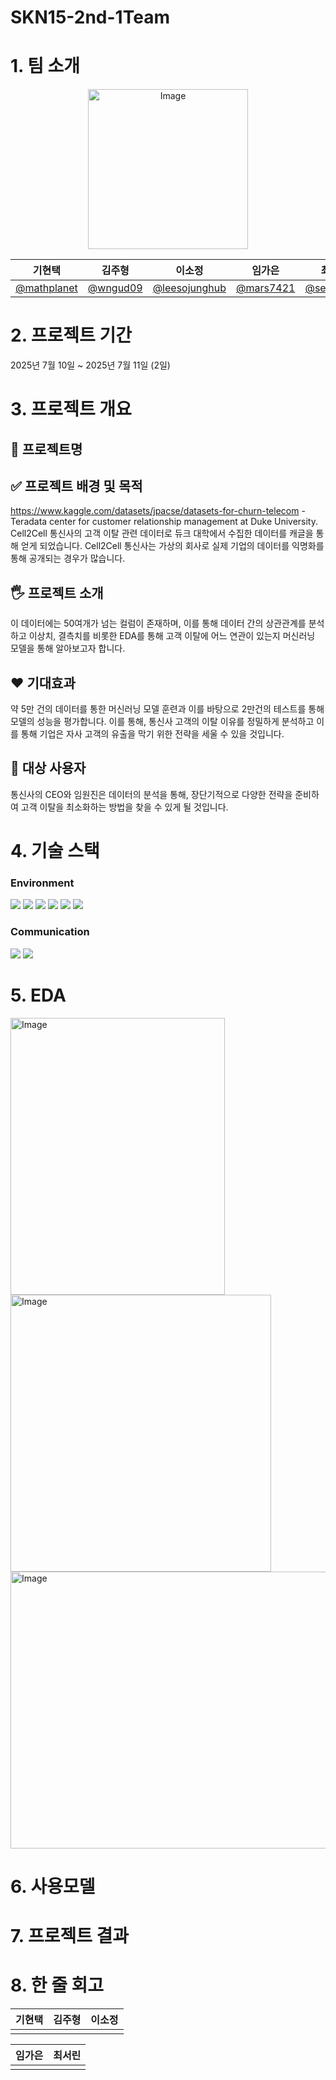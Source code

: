 # SKN15-2nd-1Team


# 1. 팀 소개
<div align="center">
<img width="256" height="256" alt="Image" src="https://github.com/user-attachments/assets/fed6f75a-fed1-4ba4-b815-351edf2ed29a" />



  
| 기현택     | 김주형     | 이소정     | 임가은     | 최서린     |
| ---------- | ---------- | ---------- | ---------- | ---------- |
|[@mathplanet](https://github.com/mathplanet)|[@wngud09](https://github.com/wngud09)|[@leesojunghub](https://github.com/leesojunghub)|[@mars7421](https://github.com/mars7421)|[@seorinchoi](https://github.com/seorinchoi)|

</div>

# 2. 프로젝트 기간
2025년 7월 10일 ~ 2025년 7월 11일 (2일)

# 3. 프로젝트 개요

## 📕 프로젝트명


## ✅ 프로젝트 배경 및 목적
https://www.kaggle.com/datasets/jpacse/datasets-for-churn-telecom - Teradata center for customer relationship management at Duke University.
Cell2Cell 통신사의 고객 이탈 관련 데이터로 듀크 대학에서 수집한 데이터를 캐글을 통해 얻게 되었습니다. Cell2Cell 통신사는 가상의 회사로 실제 기업의 데이터를 익명화를 통해 공개되는 경우가 많습니다.

## 🖐️ 프로젝트 소개
이 데이터에는 50여개가 넘는 컬럼이 존재하며, 이를 통해 데이터 간의 상관관계를 분석하고 이상치, 결측치를 비롯한 EDA를 통해 고객 이탈에 어느 연관이 있는지 머신러닝 모델을 통해 알아보고자 합니다.

## ❤️ 기대효과
약 5만 건의 데이터를 통한 머신러닝 모델 훈련과 이를 바탕으로 2만건의 테스트를 통해 모델의 성능을 평가합니다. 이를 통해, 통신사 고객의 이탈 이유를 정밀하게 분석하고 이를 통해 기업은 자사 고객의 유출을 막기 위한 전략을 세울 수 있을 것입니다.


## 👤 대상 사용자
통신사의 CEO와 임원진은 데이터의 분석을 통해, 장단기적으로 다양한 전략을 준비하여 고객 이탈을 최소화하는 방법을 찾을 수 있게 될 것입니다.


# 4. 기술 스택
### Environment
<img src="https://img.shields.io/badge/github-181717?style=for-the-badge&logo=github&logoColor=white">
<img src="https://img.shields.io/badge/python-3776AB?style=for-the-badge&logo=python&logoColor=white">
<img src="https://img.shields.io/badge/Visual Studio Code-61DAFB?style=for-the-badge&logo=VisualStudioCode&logoColor=white">
<img src="https://img.shields.io/badge/figma-FFCA28?style=for-the-badge&logo=figma&logoColor=white">
<img src="https://img.shields.io/badge/streamlit-7952B3?style=for-the-badge&logo=streamlit&logoColor=white">
<img src="https://img.shields.io/badge/kaggle-003545?style=for-the-badge&logo=kaggle&logoColor=white">


### Communication
<img src="https://img.shields.io/badge/Discord-02569B?style=for-the-badge&logo=Discord&logoColor=white">
<img src="https://img.shields.io/badge/Notion-F7DF1E?style=for-the-badge&logo=notion&logoColor=black">



# 5. EDA
<img width="343" height="443" alt="Image" src="https://github.com/user-attachments/assets/3df9ec57-a54d-48b6-b203-ebc81a54673d" />
<img width="417" height="443" alt="Image" src="https://github.com/user-attachments/assets/30173f34-3be2-4b4d-91cd-aa6ad3e0d09f" />
<img width="760" height="443" alt="Image" src="https://github.com/user-attachments/assets/d740e681-d84d-4134-ad7b-5553d03b000b" />


# 6. 사용모델

# 7. 프로젝트 결과

# 8. 한 줄 회고

| 기현택     | 김주형     | 이소정     |
| ---------- | ---------- | ---------- |
||||

| 임가은     | 최서린     |
| ---------- | ---------- |
|||



